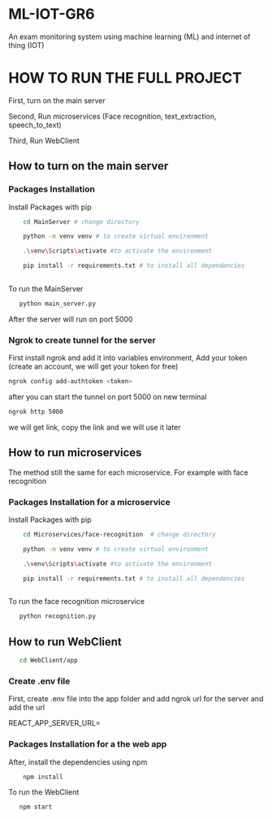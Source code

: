 # ML-IOT-GR6 
An exam monitoring system using machine learning (ML) and internet of thing (IOT)

# HOW TO RUN THE FULL PROJECT
First, turn on the main server

Second, Run microservices (Face recognition, text_extraction, speech_to_text)

Third, Run WebClient

## How to turn on the main server



### Packages Installation

Install Packages with pip

```bash
    cd MainServer # change directory 

    python -m venv venv # to create virtual environment

    .\venv\Scripts\activate #to activate the environment

    pip install -r requirements.txt # to install all dependencies
  
```
To run the MainServer

```bash
   python main_server.py 
```

After the server will run on port 5000

### Ngrok to create tunnel for the server 
First install ngrok and add it into variables environment,
Add your token  (create an account, we will get your token for free)
```bash
ngrok config add-authtoken <token>
```
after you can start the tunnel on port 5000 on new terminal
```bash
ngrok http 5000
```
we will get link, copy the link and we will use it later
    

## How to run microservices

The method still the same for each microservice. For example with face recognition

### Packages Installation for a microservice

Install Packages with pip

```bash
    cd Microservices/face-recognition  # change directory 

    python -m venv venv # to create virtual environment

    .\venv\Scripts\activate #to activate the environment

    pip install -r requirements.txt # to install all dependencies
  
```
To run the face recognition microservice

```bash
   python recognition.py

```
   

## How to run WebClient


```bash
   cd WebClient/app

```

### Create .env file 
First, create .env file into the app folder and add ngrok url for the server and add the url 


REACT_APP_SERVER_URL=

### Packages Installation for a the web app
After, install the dependencies using npm

```bash
    npm install
```
To run the WebClient 
 ```bash
    npm start
```

